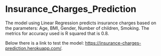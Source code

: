 # Insurance_Charges_Prediction

The model using Linear Regression predicts insurance charges based on the parameters:
Age,
BMI,
Gender,
Number of children,
Smoking.
The metrics for accuracy used is R squared that is 0.8. 

Below there is a link to test the model:
https://insurance-charges-prediction.herokuapp.com/.
